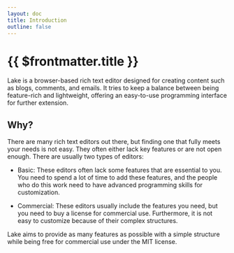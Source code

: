 ```yaml
---
layout: doc
title: Introduction
outline: false
---
```


# {{ $frontmatter.title }}

Lake is a browser-based rich text editor designed for creating content such as blogs, comments, and emails. It tries to keep a balance between being feature-rich and lightweight, offering an easy-to-use programming interface for further extension.

## Why?

There are many rich text editors out there, but finding one that fully meets your needs is not easy. They often either lack key features or are not open enough. There are usually two types of editors:

* Basic: These editors often lack some features that are essential to you. You need to spend a lot of time to add these features, and the people who do this work need to have advanced programming skills for customization.

* Commercial: These editors usually include the features you need, but you need to buy a license for commercial use. Furthermore, it is not easy to customize because of their complex structures.

Lake aims to provide as many features as possible with a simple structure while being free for commercial use under the MIT license.
